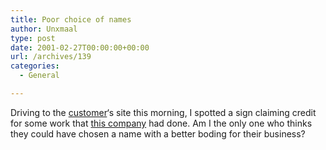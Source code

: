 ```yaml
---
title: Poor choice of names
author: Unxmaal
type: post
date: 2001-02-27T00:00:00+00:00
url: /archives/139
categories:
  - General

---
```

Driving to the <a href="http://www.mciworldcom.com/" target="_blank">customer</a>&#8216;s site this morning, I spotted a sign claiming credit for some work that <a href="http://www.blandlandscaping.com/" target="_blank">this company</a> had done. Am I the only one who thinks they could have chosen a name with a better boding for their business?
